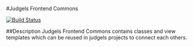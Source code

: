 #Judgels Frontend Commons

[![Build Status](https://travis-ci.org/ia-toki/judgels-jophiel-commons.svg?branch=master)](https://travis-ci.org/ia-toki/judgels-jophiel-commons)

##Description
Judgels Frontend Commons contains classes and view templates which can be reused in judgels projects to connect each others.


